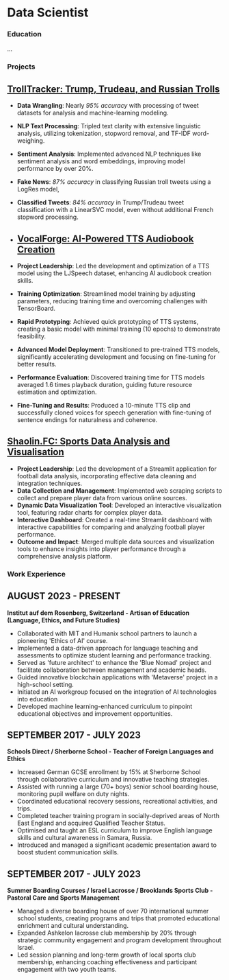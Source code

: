 # Data Scientist

### Education
...

### Projects

## [TrollTracker: Trump, Trudeau, and Russian Trolls](https://github.com/brutucas/Trump_Trudeau_Troll_Tweets.git)
- **Data Wrangling**: Nearly *95% accuracy* with processing of tweet datasets for analysis and machine-learning modeling.
- **NLP Text Processing**: Tripled text clarity with extensive linguistic analysis, utilizing tokenization, stopword removal, and TF-IDF word-weighing.
- **Sentiment Analysis**: Implemented advanced NLP techniques like sentiment analysis and word embeddings, improving model performance by over 20%.
- **Fake News**: *87% accuracy* in classifying Russian troll tweets using a LogRes model,
- **Classified Tweets**: *84% accuracy* in Trump/Trudeau tweet classification with a LinearSVC model, even without additional French stopword processing.

- ## [VocalForge: AI-Powered TTS Audiobook Creation](https://github.com/brutucas/AI_TTS_Audiobook.git)
- **Project Leadership**: Led the development and optimization of a TTS model using the LJSpeech dataset, enhancing AI audiobook creation skills.
- **Training Optimization**: Streamlined model training by adjusting parameters, reducing training time and overcoming challenges with TensorBoard.
- **Rapid Prototyping**: Achieved quick prototyping of TTS systems, creating a basic model with minimal training (10 epochs) to demonstrate feasibility.
- **Advanced Model Deployment**: Transitioned to pre-trained TTS models, significantly accelerating development and focusing on fine-tuning for better results.
- **Performance Evaluation**: Discovered training time for TTS models averaged 1.6 times playback duration, guiding future resource estimation and optimization.
- **Fine-Tuning and Results**: Produced a 10-minute TTS clip and successfully cloned voices for speech generation with fine-tuning of sentence endings for naturalness and coherence.

## [Shaolin.FC: Sports Data Analysis and Visualisation](https://github.com/brutucas/Football-Player-Analysis.git)
- **Project Leadership**: Led the development of a Streamlit application for football data analysis, incorporating effective data cleaning and integration techniques.
- **Data Collection and Management**: Implemented web scraping scripts to collect and prepare player data from various online sources.
- **Dynamic Data Visualization Tool**: Developed an interactive visualization tool, featuring radar charts for complex player data.
- **Interactive Dashboard**: Created a real-time Streamlit dashboard with interactive capabilities for comparing and analyzing football player performance.
- **Outcome and Impact**: Merged multiple data sources and visualization tools to enhance insights into player performance through a comprehensive analysis platform.

### Work Experience

## AUGUST 2023 - PRESENT
**Institut auf dem Rosenberg, Switzerland - Artisan of Education (Language, Ethics, and Future Studies)**
- Collaborated with MIT and Humanix school partners to launch a pioneering 'Ethics of AI' course.
- Implemented a data-driven approach for language teaching and assessments to optimize student learning and performance tracking.
- Served as 'future architect' to enhance the 'Blue Nomad' project and facilitate collaboration between management and academic heads.
- Guided innovative blockchain applications with 'Metaverse' project in a high-school setting.
- Initiated an AI workgroup focused on the integration of AI technologies into education
- Developed machine learning-enhanced curriculum to pinpoint educational objectives and improvement opportunities.

## SEPTEMBER 2017 - JULY 2023
**Schools Direct / Sherborne School - Teacher of Foreign Languages and Ethics**
- Increased German GCSE enrollment by 15% at Sherborne School through collaborative curriculum and innovative teaching strategies.
- Assisted with running a large (70+ boys) senior school boarding house, monitoring pupil welfare on duty nights.
- Coordinated educational recovery sessions, recreational activities, and trips.
- Completed teacher training program in socially-deprived areas of North East England and acquired Qualified Teacher Status.
- Optimised and taught an ESL curriculum to improve English language skills and cultural awareness in Samara, Russia. 
- Introduced and managed a significant academic presentation award to boost student communication skills.

## SEPTEMBER 2017 - JULY 2023
**Summer Boarding Courses / Israel Lacrosse / Brooklands Sports Club - Pastoral Care and Sports Management**
- Managed a diverse boarding house of over 70 international summer school students, creating programs and trips that promoted educational enrichment and cultural understanding.
- Expanded Ashkelon lacrosse club membership by 20% through strategic community engagement and program development throughout Israel.
- Led session planning and long-term growth of local sports club membership, enhancing coaching effectiveness and participant engagement with two youth teams.
